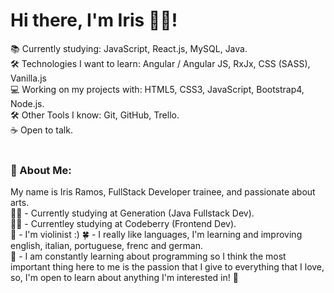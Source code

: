  <h1> Hi there, I'm Iris 🧟‍♀️! </h1>

📚 Currently studying: JavaScript, React.js, MySQL, Java. <br>
🛠 Technologies I want to learn: Angular / Angular JS, RxJx, CSS (SASS), Vanilla.js <br>
💻 Working on my projects with: HTML5, CSS3, JavaScript, Bootstrap4, Node.js. <br>
🛠 Other Tools I know: Git, GitHub, Trello.<br>
☕ Open to talk.<br><br>

<h3> 💬 About Me: </h3>

My name is Iris Ramos, FullStack Developer trainee, and passionate about arts. <br>
👩‍🎓 - Currently studying at Generation (Java Fullstack Dev).<br>
👩‍🎓 - Currentley studying at Codeberry (Frontend Dev).<br>
🎻 - I'm violinist :)
🍀 - I really like languages, I'm learning and improving english, italian, portuguese, frenc and german. <br>
💙 - I am constantly learning about programming so I think the most important thing here to me is the passion that I give to everything that I love, so, I'm open to learn about anything I'm interested in! 🌱

